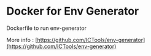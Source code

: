 # Docker for Env Generator

Dockerfile to run env-generator

More info : [https://github.com/ICTools/env-generator](https://github.com/ICTools/env-generator)
